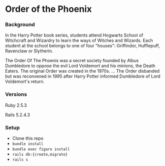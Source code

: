 # Order of the Phoenix

### Background

In the Harry Potter book series, students attend Hogwarts School of Witchcraft and Wizardry to learn the ways of Witches and Wizards. Each student at the school belongs to one of four "houses": Griffindor, Hufflepuff, Ravenclaw or Slytherin.

The Order Of The Phoenix was a secret society founded by Albus Dumbledore to oppose the evil Lord Voldemort and his minions, the Death Eaters. The original Order was created in the 1970s. ... The Order disbanded but was reconvened in 1995 after Harry Potter informed Dumbledore of Lord Voldemort's return.

### Versions

Ruby 2.5.3

Rails 5.2.4.3

### Setup

- Clone this repo
- `bundle install`
- `bundle exec figaro install`
- `rails db:{create,migrate}`
- `rails s`
